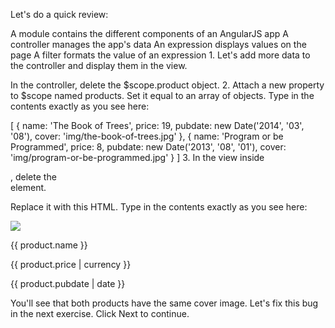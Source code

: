Let's do a quick review:

A module contains the different components of an AngularJS app
A controller manages the app's data
An expression displays values on the page
A filter formats the value of an expression
1.
Let's add more data to the controller and display them in the view.

In the controller, delete the $scope.product object.
2.
Attach a new property to $scope named products. Set it equal to an array of objects. Type in the contents exactly as you see here:

[
  {
    name: 'The Book of Trees',
    price: 19,
    pubdate: new Date('2014', '03', '08'),
    cover: 'img/the-book-of-trees.jpg'
  },
  {
    name: 'Program or be Programmed',
    price: 8,
    pubdate: new Date('2013', '08', '01'),
    cover: 'img/program-or-be-programmed.jpg'
  }
]
3.
In the view inside <div class="main">, delete the <div class="col-md-6"> element.

Replace it with this HTML. Type in the contents exactly as you see here:

<div ng-repeat="product in products" class="col-md-6">
  <div class="thumbnail">
    <img src="img/the-book-of-trees.jpg">
    <p class="title">{{ product.name }}</p>
    <p class="price">{{ product.price | currency }}</p>
    <p class="date">{{ product.pubdate | date }}</p>
  </div>
</div>
You'll see that both products have the same cover image. Let's fix this bug in the next exercise. Click Next to continue.
